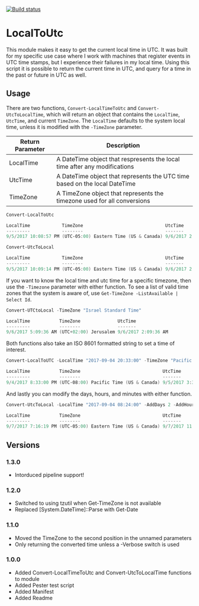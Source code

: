 [![Build status](https://ci.appveyor.com/api/projects/status/00kurvfj7ih1vat0/branch/master?svg=true
)](https://ci.appveyor.com/project/gmoshe27/powershell/branch/master)

# LocalToUtc

This module makes it easy to get the current local time in UTC. It was built for my specific use case where
I work with machines that register events in UTC time stamps, but I experience their failures in my local time.
Using this script it is possible to return the current time in UTC, and query for a time in the past or future 
in UTC as well.

## Usage
There are two functions, `Convert-LocalTimeToUtc` and `Convert-UtcToLocalTime`, which will return an object that
contains the `LocalTime`, `UtcTime`, and current `TimeZone`. The `LocalTime` defaults to the system local time, unless 
it is modified with the `-TimeZone` parameter.

Return Parameter | Description
---|---
LocalTime | A DateTime object that respresents the local time after any modifications
UtcTime | A DateTime object that represents the UTC time based on the local DateTime
TimeZone | A TimeZone object that represents the timezone used for all conversions

```powershell
Convert-LocalToUtc

LocalTime            TimeZone                               UtcTime
---------            --------                               -------
9/5/2017 10:08:57 PM (UTC-05:00) Eastern Time (US & Canada) 9/6/2017 2:08:57 AM

Convert-UtcToLocal

LocalTime            TimeZone                               UtcTime
---------            --------                               -------
9/5/2017 10:09:14 PM (UTC-05:00) Eastern Time (US & Canada) 9/6/2017 2:09:14 AM
```

If you want to know the local time and utc time for a specific timezone, then use the `-Timezone` parameter with
either function. To see a list of valid time zones that the system is aware of, use `Get-TimeZone -ListAvailable | Select Id`.

```powershell
Convert-UTCtoLocal -TimeZone "Israel Standard Time"

LocalTime           TimeZone              UtcTime
---------           --------              -------
9/6/2017 5:09:36 AM (UTC+02:00) Jerusalem 9/6/2017 2:09:36 AM
```

Both functions also take an ISO 8601 formatted string to set a time of interest.

```powershell
Convert-LocalToUTC -LocalTime "2017-09-04 20:33:00" -TimeZone "Pacific Standard Time"

LocalTime           TimeZone                               UtcTime
---------           --------                               -------
9/4/2017 8:33:00 PM (UTC-08:00) Pacific Time (US & Canada) 9/5/2017 3:33:00 AM
```

And lastly you can modify the days, hours, and minutes with either function.

```powershell
Convert-UtcToLocal -LocalTime "2017-09-04 08:24:00" -AddDays 2 -AddHours -3 -AddMinutes 6 -TimeZone "Eastern Standard Time"

LocalTime           TimeZone                               UtcTime
---------           --------                               -------
9/7/2017 7:16:19 PM (UTC-05:00) Eastern Time (US & Canada) 9/7/2017 11:16:19 PM
```

## Versions

### 1.3.0
* Intorduced pipeline support!

### 1.2.0

* Switched to using tzutil when Get-TimeZone is not available
* Replaced [System.DateTime]::Parse with Get-Date

### 1.1.0

* Moved the TimeZone to the second position in the unnamed parameters
* Only returning the converted time unless a -Verbose switch is used

### 1.0.0

* Added Convert-LocalTimeToUtc and Convert-UtcToLocalTime functions to module
* Added Pester test script
* Added Manifest
* Added Readme
